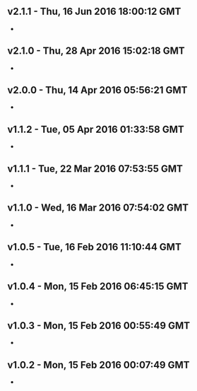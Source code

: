 v2.1.1 - Thu, 16 Jun 2016 18:00:12 GMT
--------------------------------------

- 


v2.1.0 - Thu, 28 Apr 2016 15:02:18 GMT
--------------------------------------

- 


v2.0.0 - Thu, 14 Apr 2016 05:56:21 GMT
--------------------------------------

- 


v1.1.2 - Tue, 05 Apr 2016 01:33:58 GMT
--------------------------------------

- 


v1.1.1 - Tue, 22 Mar 2016 07:53:55 GMT
--------------------------------------

- 


v1.1.0 - Wed, 16 Mar 2016 07:54:02 GMT
--------------------------------------

- 


v1.0.5 - Tue, 16 Feb 2016 11:10:44 GMT
--------------------------------------

- 


v1.0.4 - Mon, 15 Feb 2016 06:45:15 GMT
--------------------------------------

- 


v1.0.3 - Mon, 15 Feb 2016 00:55:49 GMT
--------------------------------------

- 


v1.0.2 - Mon, 15 Feb 2016 00:07:49 GMT
--------------------------------------

- 


